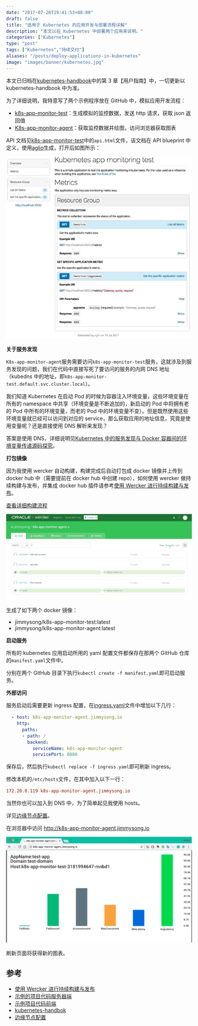```yaml
---
date: "2017-07-20T19:41:53+08:00"
draft: false
title: "适用于 Kubernetes 的应用开发与部署流程详解"
description: "本文以在 Kubernetes 中部署两个应用来说明。"
categories: ["Kubernetes"]
type: "post"
tags: ["Kubernetes","持续交付"]
aliases: "/posts/deploy-applications-in-kubernetes"
image: "images/banner/kubernetes.jpg"
---
```


本文已归档在[kubernetes-handbook](https://github.com/rootsongjc/kubernetes-handbook)中的第 3 章【用户指南】中，一切更新以 kubernetes-handbook 中为准。

为了详细说明，我特意写了两个示例程序放在 GitHub 中，模拟应用开发流程：

- [k8s-app-monitor-test](https://github.com/rootsongjc/k8s-app-monitor-test)：生成模拟的监控数据，发送 http 请求，获取 json 返回值
- [K8s-app-monitor-agent](https://github.com/rootsongjc/k8s-app-monitor-agent)：获取监控数据并绘图，访问浏览器获取图表

API 文档见[k8s-app-monitor-test](https://github.com/rootsongjc/k8s-app-monitor-test)中的`api.html`文件，该文档在 API blueprint 中定义，使用[aglio](https://github.com/danielgtaylor/aglio)生成，打开后如图所示：

![API 文档](k8s-app-monitor-test-api-doc.jpg)

**关于服务发现**

`K8s-app-monitor-agent`服务需要访问`k8s-app-monitor-test`服务，这就涉及到服务发现的问题，我们在代码中直接写死了要访问的服务的内网 DNS 地址（kubedns 中的地址，即`k8s-app-monitor-test.default.svc.cluster.local`）。

我们知道 Kubernetes 在启动 Pod 的时候为容器注入环境变量，这些环境变量在所有的 namespace 中共享（环境变量是不断追加的，新启动的 Pod 中将拥有老的 Pod 中所有的环境变量，而老的 Pod 中的环境变量不变）。但是既然使用这些环境变量就已经可以访问到对应的 service，那么获取应用的地址信息，究竟是使用变量呢？还是直接使用 DNS 解析来发现？

答案是使用 DNS，详细说明见[Kubernetes 中的服务发现与 Docker 容器间的环境变量传递源码探究](https://jimmysong.io/posts/exploring-kubernetes-env-with-docker/)。

**打包镜像**

因为我使用 wercker 自动构建，构建完成后自动打包成 docker 镜像并上传到 docker hub 中（需要提前在 docker hub 中创建 repo），如何使用 wercker 做持续构建与发布，并集成 docker hub 插件请参考[使用 Wercker 进行持续构建与发布](https://jimmysong.io/posts/continuous-integration-with-wercker/)。

[查看详细构建流程](https://app.wercker.com/jimmysong/k8s-app-monitor-agent/)

![wercker](k8s-app-monitor-agent-wercker.jpg)

生成了如下两个 docker 镜像：

- jimmysong/k8s-app-monitor-test:latest
- jimmysong/k8s-app-monitor-agent:latest

**启动服务**

所有的 kubernetes 应用启动所用的 yaml 配置文件都保存在那两个 GitHub 仓库的`manifest.yaml`文件中。

分别在两个 GitHub 目录下执行`kubectl create -f manifest.yaml`即可启动服务。

**外部访问**

服务启动后需要更新 ingress 配置，在[ingress.yaml](https://github.com/rootsongjc/kubernetes-handbook/blob/master/manifests/traefik-ingress/ingress.yaml)文件中增加以下几行：

```Yaml
  - host: k8s-app-monitor-agent.jimmysong.io
    http:
      paths:
      - path: /
        backend:
          serviceName: k8s-app-monitor-agent
          servicePort: 8080
```

保存后，然后执行`kubectl replace -f ingress.yaml`即可刷新 ingress。

修改本机的`/etc/hosts`文件，在其中加入以下一行：

```ini
172.20.0.119 k8s-app-monitor-agent.jimmysong.io
```

当然你也可以加入到 DNS 中，为了简单起见我使用 hosts。

详见[边缘节点配置](https://github.com/rootsongjc/kubernetes-handbook/blob/master/practice/edge-node-configuration.md)。

在浏览器中访问 http://k8s-app-monitor-agent.jimmysong.io

![图表](k8s-app-monitor-agent.jpg)

刷新页面将获得新的图表。

## 参考

- [使用 Wercker 进行持续构建与发布](https://jimmysong.io/posts/continuous-integration-with-wercker/)
- [示例的项目代码服务器端](https://app.wercker.com/jimmysong/k8s-app-monitor-agent/)
- [示例项目代码前端](https://github.com/rootsongjc/k8s-app-monitor-agent)
- [kubernetes-handbok](https://jimmysong.io/kubernetes-handbook/)
- [边缘节点配置](https://github.com/rootsongjc/kubernetes-handbook/blob/master/practice/edge-node-configuration.md)
